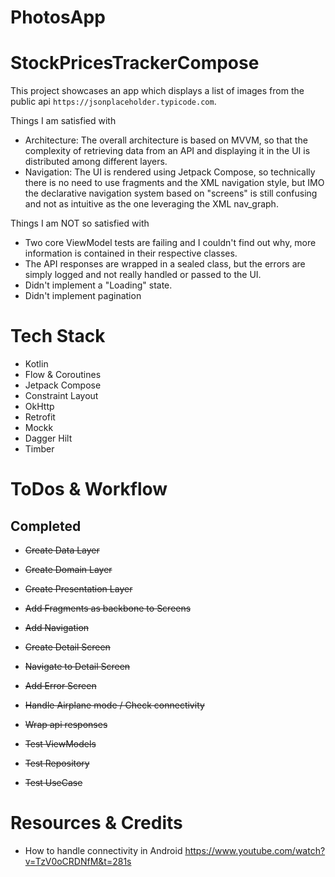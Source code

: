 # PhotosApp

# StockPricesTrackerCompose

This project showcases an app which displays a list of images from the public api ```https://jsonplaceholder.typicode.com```.

Things I am satisfied with
- Architecture: The overall architecture is based on MVVM, so that the complexity of retrieving data from an API and displaying it in the UI is distributed among different layers.
- Navigation: The UI is rendered using Jetpack Compose, so technically there is no need to use fragments and the XML navigation style, but IMO the declarative navigation system based on "screens" is still confusing and not as intuitive as the one leveraging the XML nav_graph.

Things I am NOT so satisfied with
- Two core ViewModel tests are failing and I couldn't find out why, more information is contained in their respective classes.
- The API responses are wrapped in a sealed class, but the errors are simply logged and not really handled or passed to the UI.
- Didn't implement a "Loading" state.
- Didn't implement pagination


# Tech Stack
- Kotlin
- Flow & Coroutines
- Jetpack Compose
- Constraint Layout
- OkHttp 
- Retrofit
- Mockk
- Dagger Hilt
- Timber

# ToDos & Workflow
## Completed
- ~~Create Data Layer~~
- ~~Create Domain Layer~~
- ~~Create Presentation Layer~~

- ~~Add Fragments as backbone to Screens~~
- ~~Add Navigation~~
- ~~Create Detail Screen~~
- ~~Navigate to Detail Screen~~
- ~~Add Error Screen~~

- ~~Handle Airplane mode / Check connectivity~~
- ~~Wrap api responses~~

- ~~Test ViewModels~~
- ~~Test Repository~~
- ~~Test UseCase~~

# Resources & Credits

- How to handle connectivity in Android https://www.youtube.com/watch?v=TzV0oCRDNfM&t=281s

